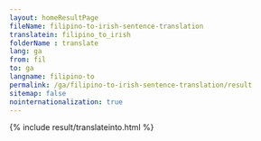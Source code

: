 ```yaml
---
layout: homeResultPage
fileName: filipino-to-irish-sentence-translation
translatein: filipino_to_irish
folderName : translate
lang: ga
from: fil
to: ga
langname: filipino-to
permalink: /ga/filipino-to-irish-sentence-translation/result
sitemap: false
nointernationalization: true
---
```

{% include result/translateinto.html %}

<script src="/js/result/translation.js" data-foldername="{{page.folderName}}" data-lang="{{page.lang}}"></script>
